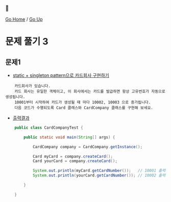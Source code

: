 ### :open_book:

[Go Home](https://github.com/devJRL/CodeLab-JAVA-Basic#codelab-java-basic) / [Go Up](..#ch05객체)

# 문제 풀기 3

## 문제1

- [static + singleton pattern으로 카드회사 구현하기](./CardCompany.java#L3)

```
	카드회사가 있습니다.
	카드 회사는 유일한 객체이고, 이 회사에서는 카드를 발급하면 항상 고유번호가 자동으로 생성됩니다.
	10001부터 시작하여 카드가 생성될 때 마다 10002, 10003 으로 증가됩니다.
	다음 코드가 수행되도록 Card 클래스와 CardCompany 클래스를 구현해 보세요.
```

- [출력결과](./CardCompanyTest.java#L6)

```java
	public class CardCompanyTest {
	
		public static void main(String[] args) {
	
			CardCompany company = CardCompany.getInstance();
	
			Card myCard = company.createCard();
			Card yourCard = company.createCard();
	
			System.out.println(myCard.getCardNumber());   // 10001 출력
			System.out.println(yourCard.getCardNumber()); // 10002 출력
	
		}
	
	}
```
